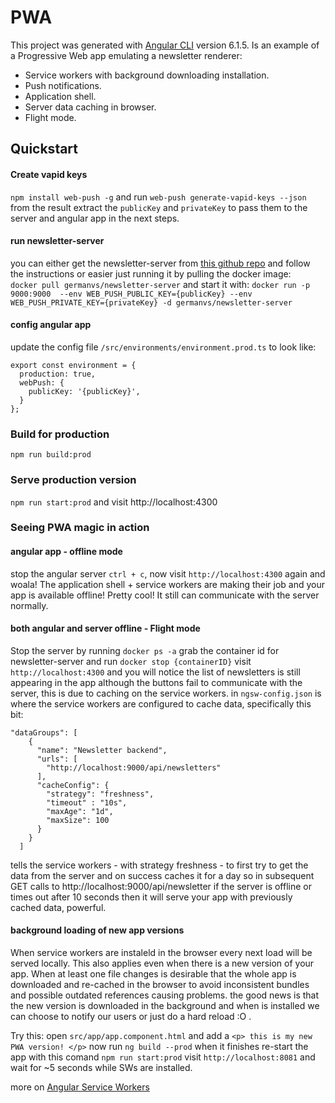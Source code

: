 # PWA
This project was generated with [Angular CLI](https://github.com/angular/angular-cli) version 6.1.5.
Is an example of a Progressive Web app emulating a newsletter renderer:
* Service workers with background downloading installation.
* Push notifications. 
* Application shell.
* Server data caching in browser.
* Flight mode.

## Quickstart
#### Create vapid keys ####
`npm install web-push -g` and run `web-push generate-vapid-keys --json` from the result extract the `publicKey` and `privateKey`
to pass them to the server and angular app in the next steps.

#### run newsletter-server ####
you can either get the newsletter-server from [this github repo](https://github.com/Gvaldes93/newsletter-server) and follow the instructions
or easier just running it by pulling the docker image:  
`docker pull germanvs/newsletter-server`
and start it with: 
`docker run -p 9000:9000  --env WEB_PUSH_PUBLIC_KEY={publicKey} --env WEB_PUSH_PRIVATE_KEY={privateKey} -d germanvs/newsletter-server`

#### config angular app ####
update the config file `/src/environments/environment.prod.ts` to look like:
```$xslt
export const environment = {
  production: true,
  webPush: {
    publicKey: '{publicKey}',
  }
};
```

### Build for production ###
`npm run build:prod`

### Serve production version ###
`npm run start:prod` and visit http://localhost:4300

### Seeing PWA magic in action
#### angular app - offline mode ####
stop the angular server `ctrl + c`, now visit `http://localhost:4300` again and woala!
The application shell + service workers are making their job and your app is available offline! 
Pretty cool! It still can communicate with the server normally. 

#### both angular and server offline - Flight mode ####
Stop the server by running `docker ps -a` grab the container id for newsletter-server and run `docker stop {containerID}`
visit `http://localhost:4300` and you will notice the list of newsletters is still appearing in the app although the 
buttons fail to communicate with the server, this is due to caching on the service workers.
in `ngsw-config.json` is where the service workers are configured to cache data, specifically this bit:
```$xslt
"dataGroups": [
    {
      "name": "Newsletter backend",
      "urls": [
        "http://localhost:9000/api/newsletters"
      ],
      "cacheConfig": {
        "strategy": "freshness",
        "timeout" : "10s",
        "maxAge": "1d",
        "maxSize": 100
      }
    }
  ]
```
tells the service workers - with strategy freshness - to first try to get the data from the server and on success 
caches it for a day so in subsequent GET calls to http://localhost:9000/api/newsletter if the server is 
offline or times out after 10 seconds then it will serve your app with previously cached data, powerful.

#### background loading of new app versions
When service workers are instaleld in the browser every next load will be served locally.
This also applies even when there is a new version of your app. When at least one file changes
is desirable that the whole app is downloaded and re-cached in the browser to avoid inconsistent bundles and possible
outdated references causing problems. 
the good news is that the new version is downloaded in the background and when is installed we can choose to notify our users
or just do a hard reload :O .

Try this:
open `src/app/app.component.html` and add a `<p> this is my new PWA version! </p>`
now run `ng build --prod` when it finishes re-start the app with this comand `npm run start:prod`
visit `http://localhost:8081` and wait for ~5 seconds while SWs are installed.

more on [Angular Service Workers](https://angular.io/guide/service-worker-intro)
